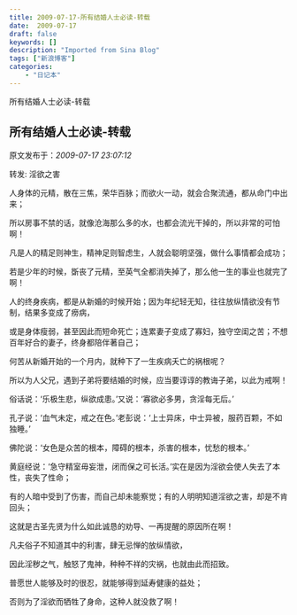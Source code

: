 ```yaml
---
title: 2009-07-17-所有结婚人士必读-转载
date:  2009-07-17
draft: false
keywords: []
description: "Imported from Sina Blog"
tags: ["新浪博客"]
categories: 
    - "日记本"
---
```

所有结婚人士必读-转载
## 所有结婚人士必读-转载

 原文发布于：*2009-07-17 23:07:12*

转发&#58; 淫欲之害

人身体的元精，散在三焦，荣华百脉；而欲火一动，就会合聚流通，都从命门中出来；

所以房事不禁的话，就像沧海那么多的水，也都会流光干掉的，所以非常的可怕啊！

凡是人的精足则神生，精神足则智虑生，人就会聪明坚强，做什么事情都会成功；

若是少年的时候，斲丧了元精，至英气全都消失掉了，那么他一生的事业也就完了啊！

人的终身疾病，都是从新婚的时候开始；因为年纪轻无知，往往放纵情欲没有节制，结果多变成了痨病，

或是身体瘦弱，甚至因此而短命死亡；连累妻子变成了寡妇，独守空闺之苦；不想百年好合的妻子，终身都陪伴著自己；

何苦从新婚开始的一个月内，就种下了一生疾病夭亡的祸根呢？

所以为人父兄，遇到子弟将要结婚的时候，应当要谆谆的教诲子弟，以此为戒啊！

俗话说：‘乐极生悲，纵欲成患。’又说：‘寡欲必多男，贪淫每无后。’

孔子说：‘血气未定，戒之在色。’老彭说：‘上士异床，中士异被，服药百颗，不如独睡。’

佛陀说：‘女色是众苦的根本，障碍的根本，杀害的根本，忧愁的根本。’

黄庭经说：‘急守精室毋妄泄，闭而保之可长活。’实在是因为淫欲会使人失去了本性，丧失了性命；

有的人暗中受到了伤害，而自己却未能察觉；有的人明明知道淫欲之害，却是不肯回头；

这就是古圣先贤为什么如此诚恳的劝导、一再提醒的原因所在啊！

凡夫俗子不知道其中的利害，肆无忌惮的放纵情欲，

因此淫秽之气，触怒了鬼神，种种不祥的灾祸，也就由此而招致。

普愿世人能够及时的很忍，就能够得到延寿健康的益处；

否则为了淫欲而牺牲了身命，这种人就没救了啊！


